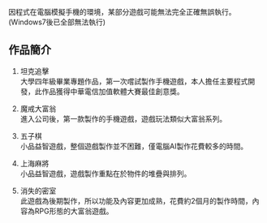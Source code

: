 因程式在電腦模擬手機的環境，某部分遊戲可能無法完全正確無誤執行。(Windows7後已全部無法執行) 

## 作品簡介
1. 坦克追擊  
大學四年級畢業專題作品，第一次嚐試製作手機遊戲，本人擔任主要程式開發，此作品獲得中華電信加值軟體大賽最佳創意獎。

2. 魔戒大富翁  
進入公司後，第一款製作的手機遊戲，遊戲玩法類似大富翁系列。

3. 五子棋  
小品益智遊戲，整個遊戲製作並不困難，僅電腦AI製作花費較多的時間。

4. 上海麻將  
小品益智遊戲，遊戲製作重點在於物件的堆疊與排列。

5. 消失的密室  
此遊戲為後期製作，所以功能及內容更加成熟，花費約2個月的製作時間，內容為RPG形態的大富翁遊戲。

